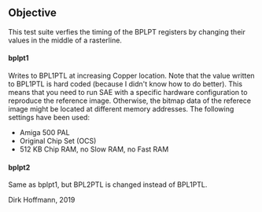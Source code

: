 ## Objective

This test suite verfies the timing of the BPLPT registers by changing their values in the middle of a rasterline.

#### bplpt1

Writes to BPL1PTL at increasing Copper location. Note that the value written to BPL1PTL is hard coded (because I didn't know how to do  better). This means that you need to run SAE with a specific hardware configuration to reproduce the reference image. Otherwise, the bitmap data of the referece image might be located at different memory addresses. The following settings have been used:

- Amiga 500 PAL
- Original Chip Set (OCS)
- 512 KB Chip RAM, no Slow RAM, no Fast RAM

#### bplpt2

Same as bplpt1, but BPL2PTL is changed instead of BPL1PTL.

Dirk Hoffmann, 2019